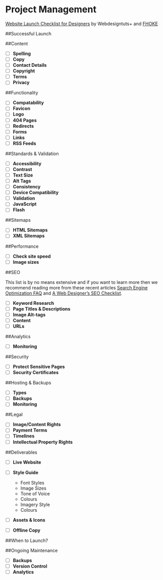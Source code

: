 # Project Management

[Website Launch Checklist for Designers](https://github.com/tutsplus/Website-Launch-Checklist-for-Web-Designers) by Webdesigntuts+ and [FHOKE](http://www.fhoke.com)

##Successful Launch

##Content

- [ ] **Spelling**
- [ ] **Copy**
- [ ] **Contact Details**
- [ ] **Copyright**
- [ ] **Terms**
- [ ] **Privacy**

##Functionality

- [ ] **Compatability**
- [ ] **Favicon**
- [ ] **Logo**
- [ ] **404 Pages**
- [ ] **Redirects**
- [ ] **Forms**
- [ ] **Links**
- [ ] **RSS Feeds**

##Standards &amp; Validation 

- [ ] **Accessibility**
- [ ] **Contrast**
- [ ] **Text Size**
- [ ] **Alt Tags**
- [ ] **Consistency**
- [ ] **Device Compatibility**
- [ ] **Validation**
- [ ] **JavaScript**
- [ ] **Flash**

##Sitemaps

- [ ] **HTML Sitemaps**
- [ ] **XML Sitemaps**

##Performance

- [ ] **Check site speed**
- [ ] **Image sizes**

##SEO

This list is by no means extensive and if you want to learn more then we recommend reading more from these recent articles [Search Engine Optimization FAQ](http://webdesign.tutsplus.com/articles/general/search-engine-optimization-faq/) and [A Web Designer’s SEO Checklist](http://webdesign.tutsplus.com/articles/general/seo-checklist/?search_index=3).

- [ ] **Keyword Research**
- [ ] **Page Titles & Descriptions**
- [ ] **Image Alt-tags** 
- [ ] **Content**
- [ ] **URLs**

##Analytics

- [ ] **Monitoring**

##Security

- [ ] **Protect Sensitive Pages**
- [ ] **Security Certificates**

##Hosting &amp; Backups

- [ ] **Types**
- [ ] **Backups**
- [ ] **Monitoring**

##Legal

- [ ] **Image/Content Rights**
- [ ] **Payment Terms**
- [ ] **Timelines**
- [ ] **Intellectual Property Rights**

##Deliverables

- [ ] **Live Website**
- [ ] **Style Guide**

	+ Font Styles
	+ Image Sizes
	+ Tone of Voice
	+ Colours
	+ Imagery Style
	+ Colours

- [ ] **Assets & Icons**
- [ ] **Offline Copy**

##When to Launch?

##Ongoing Maintenance

- [ ] **Backups**
- [ ] **Version Control**
- [ ] **Analytics**
